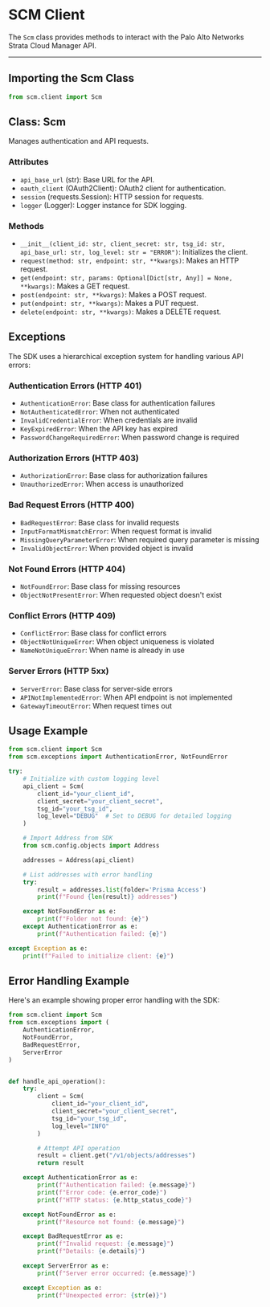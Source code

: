 # SCM Client

The `Scm` class provides methods to interact with the Palo Alto Networks Strata Cloud Manager API.

---

## Importing the Scm Class

<div class="termy">

```python
from scm.client import Scm
```

</div>

## Class: Scm

Manages authentication and API requests.

### Attributes

- `api_base_url` (str): Base URL for the API.
- `oauth_client` (OAuth2Client): OAuth2 client for authentication.
- `session` (requests.Session): HTTP session for requests.
- `logger` (Logger): Logger instance for SDK logging.

### Methods

- `__init__(client_id: str, client_secret: str, tsg_id: str, api_base_url: str, log_level: str = "ERROR")`: Initializes
  the client.
- `request(method: str, endpoint: str, **kwargs)`: Makes an HTTP request.
- `get(endpoint: str, params: Optional[Dict[str, Any]] = None, **kwargs)`: Makes a GET request.
- `post(endpoint: str, **kwargs)`: Makes a POST request.
- `put(endpoint: str, **kwargs)`: Makes a PUT request.
- `delete(endpoint: str, **kwargs)`: Makes a DELETE request.

## Exceptions

The SDK uses a hierarchical exception system for handling various API errors:

### Authentication Errors (HTTP 401)

- `AuthenticationError`: Base class for authentication failures
- `NotAuthenticatedError`: When not authenticated
- `InvalidCredentialError`: When credentials are invalid
- `KeyExpiredError`: When the API key has expired
- `PasswordChangeRequiredError`: When password change is required

### Authorization Errors (HTTP 403)

- `AuthorizationError`: Base class for authorization failures
- `UnauthorizedError`: When access is unauthorized

### Bad Request Errors (HTTP 400)

- `BadRequestError`: Base class for invalid requests
- `InputFormatMismatchError`: When request format is invalid
- `MissingQueryParameterError`: When required query parameter is missing
- `InvalidObjectError`: When provided object is invalid

### Not Found Errors (HTTP 404)

- `NotFoundError`: Base class for missing resources
- `ObjectNotPresentError`: When requested object doesn't exist

### Conflict Errors (HTTP 409)

- `ConflictError`: Base class for conflict errors
- `ObjectNotUniqueError`: When object uniqueness is violated
- `NameNotUniqueError`: When name is already in use

### Server Errors (HTTP 5xx)

- `ServerError`: Base class for server-side errors
- `APINotImplementedError`: When API endpoint is not implemented
- `GatewayTimeoutError`: When request times out

## Usage Example

<div class="termy">

```python
from scm.client import Scm
from scm.exceptions import AuthenticationError, NotFoundError

try:
    # Initialize with custom logging level
    api_client = Scm(
        client_id="your_client_id",
        client_secret="your_client_secret",
        tsg_id="your_tsg_id",
        log_level="DEBUG"  # Set to DEBUG for detailed logging
    )

    # Import Address from SDK
    from scm.config.objects import Address

    addresses = Address(api_client)

    # List addresses with error handling
    try:
        result = addresses.list(folder='Prisma Access')
        print(f"Found {len(result)} addresses")

    except NotFoundError as e:
        print(f"Folder not found: {e}")
    except AuthenticationError as e:
        print(f"Authentication failed: {e}")

except Exception as e:
    print(f"Failed to initialize client: {e}")
```

</div>

## Error Handling Example

Here's an example showing proper error handling with the SDK:

<div class="termy">

```python
from scm.client import Scm
from scm.exceptions import (
    AuthenticationError,
    NotFoundError,
    BadRequestError,
    ServerError
)


def handle_api_operation():
    try:
        client = Scm(
            client_id="your_client_id",
            client_secret="your_client_secret",
            tsg_id="your_tsg_id",
            log_level="INFO"
        )

        # Attempt API operation
        result = client.get("/v1/objects/addresses")
        return result

    except AuthenticationError as e:
        print(f"Authentication failed: {e.message}")
        print(f"Error code: {e.error_code}")
        print(f"HTTP status: {e.http_status_code}")

    except NotFoundError as e:
        print(f"Resource not found: {e.message}")

    except BadRequestError as e:
        print(f"Invalid request: {e.message}")
        print(f"Details: {e.details}")

    except ServerError as e:
        print(f"Server error occurred: {e.message}")

    except Exception as e:
        print(f"Unexpected error: {str(e)}")
```

</div>
